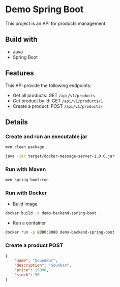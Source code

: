 # Demo Spring Boot

This project is an API for products management. 
 
## Build with

* Java 
* Spring Boot
 

## Features

This API provide the following endpoints:

* Get all products: GET `/api/v1/products`
* Get product by id: GET `/api/v1/products/1`
* Create a product: POST `/api/v1/products/`

## Details 

### Create and run an executable jar

```bash
mvn clean package
```

```bash
java -jar target/docker-message-server-1.0.0.jar
```

### Run with Maven

```bash
mvn spring-boot:run
```

### Run with Docker

* Build image 
```bash
docker build -t demo-backend-spring-boot .
```

* Run a container
```bash
docker run -p 8080:8080 demo-backend-spring-boot
```


### Create a product POST

```json
{
    "name": "SoundBar",
    "description": "Sounbar",
    "price": 15000,
    "stock": 50
}
```

